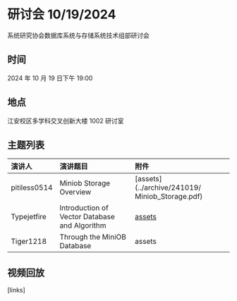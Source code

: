 # 研讨会 10/19/2024

系统研究协会数据库系统与存储系统技术组部研讨会

## 时间

2024 年 10 月 19 日下午 19:00

## 地点

江安校区多学科交叉创新大楼 1002 研讨室

## 主题列表
| 演讲人 | 演讲题目 | 附件 |
|:------|:------|:------|
| pitiless0514 | Miniob Storage Overview | [assets](../archive/241019/ Miniob_Storage.pdf) |
| Typejetfire | Introduction of Vector Database and Algorithm |  [assets](../archive/241019/vector_DB.zip) |
| Tiger1218 | Through the MiniOB Database | assets |

## 视频回放

[links]